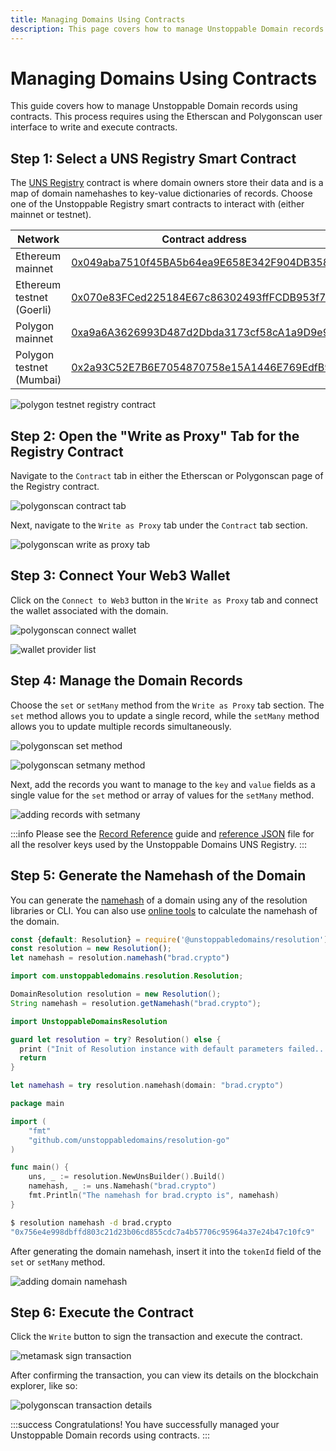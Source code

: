 ```yaml
---
title: Managing Domains Using Contracts
description: This page covers how to manage Unstoppable Domain records using contracts. This process requires using the Etherscan and Polygonscan user interface to write and execute contracts.
---
```


# Managing Domains Using Contracts

This guide covers how to manage Unstoppable Domain records using contracts. This process requires using the Etherscan and Polygonscan user interface to write and execute contracts.

## Step 1: Select a UNS Registry Smart Contract
The [UNS Registry](../../developer-toolkit/smart-contracts/uns-smart-contracts/#unsregistry) contract is where domain owners store their data and is a map of domain namehashes to key-value dictionaries of records. Choose one of the Unstoppable Registry smart contracts to interact with (either mainnet or testnet).

| Network | Contract address |
| - | - |
| Ethereum mainnet | [0x049aba7510f45BA5b64ea9E658E342F904DB358D](https://etherscan.io/address/0x049aba7510f45BA5b64ea9E658E342F904DB358D) |
| Ethereum testnet (Goerli) | [0x070e83FCed225184E67c86302493ffFCDB953f71](https://goerli.etherscan.io/address/0x070e83FCed225184E67c86302493ffFCDB953f71) |
| Polygon mainnet | [0xa9a6A3626993D487d2Dbda3173cf58cA1a9D9e9f](https://polygonscan.com/address/0xa9a6A3626993D487d2Dbda3173cf58cA1a9D9e9f) |
| Polygon testnet (Mumbai) | [0x2a93C52E7B6E7054870758e15A1446E769EdfB93](https://mumbai.polygonscan.com/address/0x2a93C52E7B6E7054870758e15A1446E769EdfB93) |

![polygon testnet registry contract](/images/polygon-testnet-registry-contract.png)

## Step 2: Open the "Write as Proxy" Tab for the Registry Contract

Navigate to the `Contract` tab in either the Etherscan or Polygonscan page of the Registry contract.

![polygonscan contract tab](/images/polygonscan-contract-tab.png)

Next, navigate to the `Write as Proxy` tab under the `Contract` tab section.

![polygonscan write as proxy tab](/images/polygonscan-write-as-proxy-tab.png)

## Step 3: Connect Your Web3 Wallet

Click on the `Connect to Web3` button in the `Write as Proxy` tab and connect the wallet associated with the domain.

![polygonscan connect wallet](/images/polygonscan-connect-wallet.png)

![wallet provider list](/images/wallet-provider-list.png)

## Step 4: Manage the Domain Records

Choose the `set` or `setMany` method from the `Write as Proxy` tab section. The `set` method allows you to update a single record, while the `setMany` method allows you to update multiple records simultaneously.

![polygonscan set method](/images/polygonscan-set-method.png)

![polygonscan setmany method](/images/polygonscan-setmany-method.png)

Next, add the records you want to manage to the `key` and `value` fields as a single value for the `set` method or array of values for the `setMany` method.

![adding records with setmany](/images/adding-records-with-setmany.png)

:::info
Please see the [Record Reference](../../getting-started/domain-registry-essentials/records-reference/) guide and [reference JSON](https://github.com/unstoppabledomains/uns/blob/main/resolver-keys.json) file for all the resolver keys used by the Unstoppable Domains UNS Registry.
:::

## Step 5: Generate the Namehash of the Domain

You can generate the [namehash](../../getting-started/domain-registry-essentials/namehashing/) of a domain using any of the resolution libraries or CLI. You can also use [online tools](https://swolfeyes.github.io/ethereum-namehash-calculator/) to calculate the namehash of the domain.

```javascript JavaScript
const {default: Resolution} = require('@unstoppabledomains/resolution');
const resolution = new Resolution();
let namehash = resolution.namehash("brad.crypto")
```
```java Java
import com.unstoppabledomains.resolution.Resolution;

DomainResolution resolution = new Resolution();
String namehash = resolution.getNamehash("brad.crypto");
```
```swift Swift
import UnstoppableDomainsResolution

guard let resolution = try? Resolution() else {
  print ("Init of Resolution instance with default parameters failed...")
  return
}

let namehash = try resolution.namehash(domain: "brad.crypto")
```
```go Golang
package main

import (
    "fmt"
    "github.com/unstoppabledomains/resolution-go"
)

func main() {
    uns, _ := resolution.NewUnsBuilder().Build()
    namehash, _ := uns.Namehash("brad.crypto")
    fmt.Println("The namehash for brad.crypto is", namehash)
}
```
```bash Resolution CLI
$ resolution namehash -d brad.crypto
"0x756e4e998dbffd803c21d23b06cd855cdc7a4b57706c95964a37e24b47c10fc9"
```

After generating the domain namehash, insert it into the `tokenId` field of the `set` or `setMany` method.

![adding domain namehash](/images/adding-domain-namehash.png)

## Step 6: Execute the Contract

Click the `Write` button to sign the transaction and execute the contract.

![metamask sign transaction](/images/metamask-sign-transaction.png '#display=block;margin-left=auto;margin-right=auto;width=50%;')

After confirming the transaction, you can view its details on the blockchain explorer, like so:

![polygonscan transaction details](/images/polygonscan-transaction-details.png '#display=block;margin-left=auto;margin-right=auto;width=50%;')

:::success
Congratulations! You have successfully managed your Unstoppable Domain records using contracts.
:::
